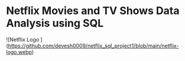 # Netflix Movies and TV Shows Data Analysis using SQL 
![Netflix Logo ] (https://github.com/devesh0009/netflix_sql_project1/blob/main/netflix-logo.webp)
